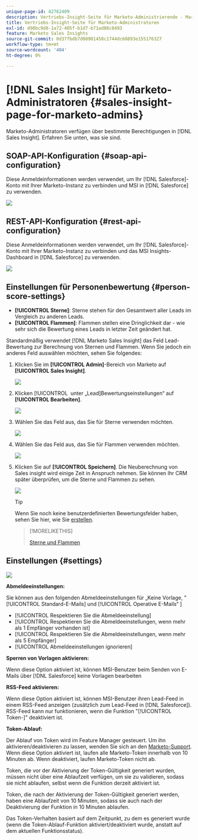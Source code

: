 ```yaml
---
unique-page-id: 42762409
description: Vertriebs-Insight-Seite für Marketo-Administrierende - Marketo-Dokumente - Produktdokumentation
title: Vertriebs-Insight-Seite für Marketo-Administratoren
exl-id: d98bc9d8-1a72-405f-b1d7-b71ad88c8493
feature: Marketo Sales Insights
source-git-commit: 0d37fbdb7d08901458c1744dc68893e155176327
workflow-type: tm+mt
source-wordcount: '404'
ht-degree: 0%

---
```


# [!DNL Sales Insight] für Marketo-Administratoren {#sales-insight-page-for-marketo-admins}

Marketo-Administratoren verfügen über bestimmte Berechtigungen in [!DNL Sales Insight]. Erfahren Sie unten, was sie sind.

## SOAP-API-Konfiguration {#soap-api-configuration}

Diese Anmeldeinformationen werden verwendet, um Ihr [!DNL Salesforce]-Konto mit Ihrer Marketo-Instanz zu verbinden und MSI in [!DNL Salesforce] zu verwenden.

![](assets/one-1.png)

## REST-API-Konfiguration {#rest-api-configuration}

Diese Anmeldeinformationen werden verwendet, um Ihr [!DNL Salesforce]-Konto mit Ihrer Marketo-Instanz zu verbinden und das MSI Insights-Dashboard in [!DNL Salesforce] zu verwenden.

![](assets/two-1.png)

## Einstellungen für Personenbewertung {#person-score-settings}

* **[!UICONTROL Sterne]**: Sterne stehen für den Gesamtwert aller Leads im Vergleich zu anderen Leads.
* **[!UICONTROL Flammen]**: Flammen stellen eine Dringlichkeit dar - wie sehr sich die Bewertung eines Leads in letzter Zeit geändert hat.

Standardmäßig verwendet [!DNL Marketo Sales Insight] das Feld Lead-Bewertung zur Berechnung von Sternen und Flammen. Wenn Sie jedoch ein anderes Feld auswählen möchten, sehen Sie folgendes:

1. Klicken Sie im **[!UICONTROL Admin]**-Bereich von Marketo auf **[!UICONTROL Sales Insight]**.

   ![](assets/four.png)

1. Klicken [!UICONTROL &#x200B; unter „Lead]Bewertungseinstellungen“ auf **[!UICONTROL Bearbeiten]**.

   ![](assets/five.png)

1. Wählen Sie das Feld aus, das Sie für Sterne verwenden möchten.

   ![](assets/six.png)

1. Wählen Sie das Feld aus, das Sie für Flammen verwenden möchten.

   ![](assets/seven.png)

1. Klicken Sie auf **[!UICONTROL Speichern]**. Die Neuberechnung von Sales insight wird einige Zeit in Anspruch nehmen. Sie können Ihr CRM später überprüfen, um die Sterne und Flammen zu sehen.

   ![](assets/eight.png)

   >[!TIP]
   >
   >Wenn Sie noch keine benutzerdefinierten Bewertungsfelder haben, sehen Sie hier, wie Sie [erstellen](/help/marketo/product-docs/administration/field-management/create-a-custom-field-in-marketo.md).

   >[!MORELIKETHIS]
   >
   >[Sterne und Flammen](/help/marketo/product-docs/marketo-sales-insight/msi-for-salesforce/features/stars-and-flames/customize-stars-and-flames.md)

## Einstellungen {#settings}

![](assets/nine.png)

**Abmeldeeinstellungen:**

Sie können aus den folgenden Abmeldeeinstellungen für „Keine Vorlage, &quot;[!UICONTROL Standard-E-Mails] und [!UICONTROL Operative E-Mails“ &#x200B;]

* [!UICONTROL Respektieren Sie die Abmeldeeinstellung]
* [!UICONTROL Respektieren Sie die Abmeldeeinstellungen, wenn mehr als 1 Empfänger vorhanden ist]
* [!UICONTROL Respektieren Sie die Abmeldeeinstellungen, wenn mehr als 5 Empfänger]
* [!UICONTROL Abmeldeeinstellungen ignorieren]

**Sperren von Vorlagen aktivieren:**

Wenn diese Option aktiviert ist, können MSI-Benutzer beim Senden von E-Mails über [!DNL Salesforce] keine Vorlagen bearbeiten

**RSS-Feed aktivieren:**

Wenn diese Option aktiviert ist, können MSI-Benutzer ihren Lead-Feed in einem RSS-Feed anzeigen (zusätzlich zum Lead-Feed in [!DNL Salesforce]). RSS-Feed kann nur funktionieren, wenn die Funktion &quot;[!UICONTROL Token-]&quot; deaktiviert ist.

**Token-Ablauf:**

Der Ablauf von Token wird im Feature Manager gesteuert. Um ihn aktivieren/deaktivieren zu lassen, wenden Sie sich an den [Marketo-Support](https://nation.marketo.com/t5/Support/ct-p/Support). Wenn diese Option aktiviert ist, laufen alle Marketo-Token innerhalb von 10 Minuten ab. Wenn deaktiviert, laufen Marketo-Token nicht ab.

Token, die vor der Aktivierung der Token-Gültigkeit generiert wurden, müssen nicht über eine Ablaufzeit verfügen, um sie zu validieren, sodass sie nicht ablaufen, selbst wenn die Funktion derzeit aktiviert ist.

Token, die nach der Aktivierung der Token-Gültigkeit generiert werden, haben eine Ablaufzeit von 10 Minuten, sodass sie auch nach der Deaktivierung der Funktion in 10 Minuten ablaufen.

Das Token-Verhalten basiert auf dem Zeitpunkt, zu dem es generiert wurde (wenn die Token-Ablauf-Funktion aktiviert/deaktiviert wurde, anstatt auf dem aktuellen Funktionsstatus).
